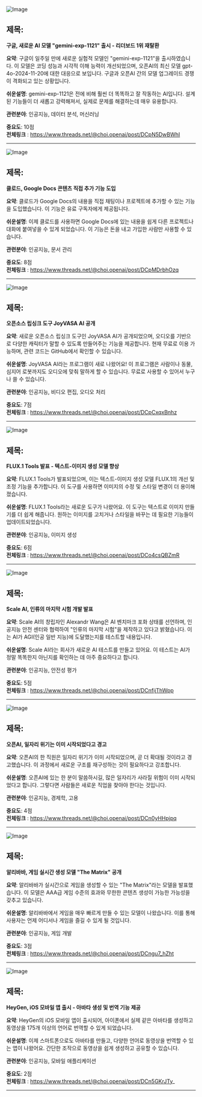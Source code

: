![Image](https://scontent-iad3-1.cdninstagram.com/v/t51.29350-15/467854374_1760443954706188_5885031086012418727_n.jpg?_nc_cat=101&ccb=1-7&_nc_sid=18de74&_nc_ohc=DstcqdIJLsYQ7kNvgEXFxIq&_nc_zt=23&_nc_ht=scontent-iad3-1.cdninstagram.com&edm=ACx9VUEEAAAA&_nc_gid=A7kMEFNjaKfUoXX9ibRiaqc&oh=00_AYCQ8UMCM9Jl0wln4f-Tz6-sGs6J_dS87Vx7zQVk2V53uA&oe=67458B7D)

## 제목:
**구글, 새로운 AI 모델 "gemini-exp-1121" 출시 - 리더보드 1위 재탈환**

**요약**:
구글이 일주일 만에 새로운 실험적 모델인 "gemini-exp-1121"을 출시하였습니다. 이 모델은 코딩 성능과 시각적 이해 능력이 개선되었으며, 오픈AI의 최신 모델 gpt-4o-2024-11-20에 대한 대응으로 보입니다. 구글과 오픈AI 간의 모델 업그레이드 경쟁이 격화되고 있는 상황입니다.

**쉬운설명**:
gemini-exp-1121은 전에 비해 훨씬 더 똑똑하고 잘 작동하는 AI입니다. 설계된 기능들이 더 새롭고 강력해져서, 실제로 문제를 해결하는데 매우 유용합니다.

**관련분야**:
인공지능, 데이터 분석, 머신러닝

**중요도**: 10점  
**전체링크** : https://www.threads.net/@choi.openai/post/DCpN5DwBWhI

---

![Image](https://scontent-iad3-2.cdninstagram.com/v/t51.71878-15/467892884_1104978304622950_4058374806950968375_n.jpg?_nc_cat=105&ccb=1-7&_nc_sid=18de74&_nc_ohc=uhkcTFwDc-cQ7kNvgHVGIlU&_nc_zt=23&_nc_ht=scontent-iad3-2.cdninstagram.com&edm=ACx9VUEEAAAA&_nc_gid=A7kMEFNjaKfUoXX9ibRiaqc&oh=00_AYBYU4sIVH_fdGigkl0bYBun7Vv5LhI0J0eUyPZoPuq-EA&oe=67457A29)

## 제목:
**클로드, Google Docs 콘텐츠 직접 추가 기능 도입**

**요약**:
클로드가 Google Docs의 내용을 직접 채팅이나 프로젝트에 추가할 수 있는 기능을 도입했습니다. 이 기능은 유료 구독자에게 제공됩니다.

**쉬운설명**:
이제 클로드를 사용하면 Google Docs에 있는 내용을 쉽게 다른 프로젝트나 대화에 붙여넣을 수 있게 되었습니다. 이 기능은 돈을 내고 가입한 사람만 사용할 수 있습니다.

**관련분야**:
인공지능, 문서 관리

**중요도**: 8점  
**전체링크** : https://www.threads.net/@choi.openai/post/DCpMDrbhOzq

---

![Image](https://scontent-iad3-1.cdninstagram.com/v/t51.71878-15/466493299_888762600055777_8923306445540915505_n.jpg?_nc_cat=104&ccb=1-7&_nc_sid=18de74&_nc_ohc=5G63jcRjHy8Q7kNvgF7oq_A&_nc_zt=23&_nc_ht=scontent-iad3-1.cdninstagram.com&edm=ACx9VUEEAAAA&_nc_gid=A7kMEFNjaKfUoXX9ibRiaqc&oh=00_AYAxEL6J5XW5ni9IWU8DkNQeeP5Si6uc4uTfZ_sWbI6_yg&oe=67458855)

## 제목:
**오픈소스 립싱크 도구 JoyVASA AI 공개**

**요약**:
새로운 오픈소스 립싱크 도구인 JoyVASA AI가 공개되었으며, 오디오를 기반으로 다양한 캐릭터가 말할 수 있도록 만들어주는 기능을 제공합니다. 현재 무료로 이용 가능하며, 관련 코드는 GitHub에서 확인할 수 있습니다.

**쉬운설명**:
JoyVASA AI라는 프로그램이 새로 나왔어요! 이 프로그램은 사람이나 동물, 심지어 로봇까지도 오디오에 맞춰 말하게 할 수 있습니다. 무료로 사용할 수 있어서 누구나 쓸 수 있습니다.

**관련분야**:
인공지능, 비디오 편집, 오디오 처리

**중요도**: 7점  
**전체링크** : https://www.threads.net/@choi.openai/post/DCpCxqxBnhz

---

![Image](https://scontent-iad3-2.cdninstagram.com/v/t51.71878-15/467739950_476638078193803_3778462758496213883_n.jpg?_nc_cat=105&ccb=1-7&_nc_sid=18de74&_nc_ohc=-O66oJhSzE4Q7kNvgFdThZA&_nc_zt=23&_nc_ht=scontent-iad3-2.cdninstagram.com&edm=ACx9VUEEAAAA&_nc_gid=A7kMEFNjaKfUoXX9ibRiaqc&oh=00_AYC8q9cFwd6SlLduv_ZDWwEQYw1qJSV_-Ozq5eR9oe8vSA&oe=67458840)

## 제목:
**FLUX.1 Tools 발표 - 텍스트-이미지 생성 모델 향상**

**요약**:
FLUX.1 Tools가 발표되었으며, 이는 텍스트-이미지 생성 모델 FLUX.1의 개선 및 조정 기능을 추가합니다. 이 도구를 사용하면 이미지의 수정 및 스타일 변경이 더 용이해졌습니다.

**쉬운설명**:
FLUX.1 Tools라는 새로운 도구가 나왔어요. 이 도구는 텍스트로 이미지 만들기를 더 쉽게 해줍니다. 원하는 이미지를 고치거나 스타일을 바꾸는 데 필요한 기능들이 업데이트되었습니다.

**관련분야**:
인공지능, 이미지 생성

**중요도**: 6점  
**전체링크** : https://www.threads.net/@choi.openai/post/DCo4csQBZmR

---

![Image](https://scontent-iad3-2.cdninstagram.com/v/t51.71878-15/467833050_1114909310257997_739945248671881337_n.jpg?_nc_cat=106&ccb=1-7&_nc_sid=18de74&_nc_ohc=AfkvtxDefsMQ7kNvgEi5Q-m&_nc_zt=23&_nc_ht=scontent-iad3-2.cdninstagram.com&edm=ACx9VUEEAAAA&_nc_gid=A7kMEFNjaKfUoXX9ibRiaqc&oh=00_AYAmzCmTPgC2siDUrTnYvRwHuJC4UflDijs7iE9PVlYPeQ&oe=67456C4F)

## 제목:
**Scale AI, 인류의 마지막 시험 개발 발표**

**요약**:
Scale AI의 창립자인 Alexandr Wang은 AI 벤치마크 포화 상태를 선언하며, 인공지능 안전 센터와 협력하여 "인류의 마지막 시험"을 제작하고 있다고 밝혔습니다. 이는 AI가 AGI(인공 일반 지능)에 도달했는지를 테스트할 내용입니다.

**쉬운설명**:
Scale AI라는 회사가 새로운 AI 테스트를 만들고 있어요. 이 테스트는 AI가 정말 똑똑한지 아닌지를 확인하는 데 아주 중요하다고 합니다.

**관련분야**:
인공지능, 안전성 평가

**중요도**: 5점  
**전체링크** : https://www.threads.net/@choi.openai/post/DCnfijThWpp

---

![Image](https://scontent-iad3-2.cdninstagram.com/v/t51.29350-15/467126850_578396877917356_7975877400453476169_n.jpg?_nc_cat=109&ccb=1-7&_nc_sid=18de74&_nc_ohc=5-nnQ9NH3CkQ7kNvgEnAKUs&_nc_zt=23&_nc_ht=scontent-iad3-2.cdninstagram.com&edm=ACx9VUEEAAAA&_nc_gid=A7kMEFNjaKfUoXX9ibRiaqc&oh=00_AYCQ-iPYJgo3eBRMUXSUUAL3H0aDpqHDrjh0qgwxMjqPFw&oe=67458EE0)

## 제목:
**오픈AI, 일자리 위기는 이미 시작되었다고 경고**

**요약**:
오픈AI의 한 직원은 일자리 위기가 이미 시작되었으며, 곧 더 확대될 것이라고 경고했습니다. 이 과정에서 새로운 구조를 재구성하는 것이 필요하다고 강조합니다.

**쉬운설명**:
오픈AI에 있는 한 분이 말씀하시길, 많은 일자리가 사라질 위험이 이미 시작되었다고 합니다. 그렇다면 사람들은 새로운 직업을 찾아야 한다는 것입니다.

**관련분야**:
인공지능, 경제학, 고용

**중요도**: 4점  
**전체링크** : https://www.threads.net/@choi.openai/post/DCn0yHHpjpq

---

![Image](https://scontent-iad3-2.cdninstagram.com/v/t51.71878-15/467895253_449242101215976_5177849726633392901_n.jpg?_nc_cat=111&ccb=1-7&_nc_sid=18de74&_nc_ohc=L6pujGQSc08Q7kNvgHwpmTl&_nc_zt=23&_nc_ht=scontent-iad3-2.cdninstagram.com&edm=ACx9VUEEAAAA&_nc_gid=A7kMEFNjaKfUoXX9ibRiaqc&oh=00_AYCxx6nqWHC6iqOnB0HmDheKrrHJb8zg1PmTp7TpjncrSQ&oe=67458474)

## 제목:
**알리바바, 게임 실시간 생성 모델 "The Matrix" 공개**

**요약**:
알리바바가 실시간으로 게임을 생성할 수 있는 "The Matrix"라는 모델을 발표했습니다. 이 모델은 AAA급 게임 수준의 효과와 무한한 콘텐츠 생성이 가능한 가능성을 갖추고 있습니다.

**쉬운설명**:
알리바바에서 게임을 매우 빠르게 만들 수 있는 모델이 나왔습니다. 이를 통해 사용자는 언제 어디서나 게임을 즐길 수 있게 될 것입니다.

**관련분야**:
인공지능, 게임 개발

**중요도**: 3점  
**전체링크** : https://www.threads.net/@choi.openai/post/DCngu7_hZht

---

![Image](https://scontent-iad3-1.cdninstagram.com/v/t51.29350-15/467160955_1504987377559792_1746140378719183804_n.jpg?_nc_cat=1&ccb=1-7&_nc_sid=18de74&_nc_ohc=M8MfsaeAahwQ7kNvgHcSHFS&_nc_zt=23&_nc_ht=scontent-iad3-2.cdninstagram.com&edm=ACx9VUEEAAAA&_nc_gid=A7kMEFNjaKfUoXX9ibRiaqc&oh=00_AYD3ya296F6ntdTHZBiKM85NprcL2oUA4NwsODteTdF_0g&oe=67457A25)

## 제목:
**HeyGen, iOS 모바일 앱 출시 - 아바타 생성 및 번역 기능 제공**

**요약**:
HeyGen의 iOS 모바일 앱이 출시되어, 아이폰에서 실제 같은 아바타를 생성하고 동영상을 175개 이상의 언어로 번역할 수 있게 되었습니다.

**쉬운설명**:
이제 스마트폰으로도 아바타를 만들고, 다양한 언어로 동영상을 번역할 수 있는 앱이 나왔어요. 간단한 조작으로 동영상을 쉽게 생성하고 공유할 수 있습니다.

**관련분야**:
인공지능, 모바일 애플리케이션

**중요도**: 2점  
**전체링크** : https://www.threads.net/@choi.openai/post/DCn5GKrJTy_

---